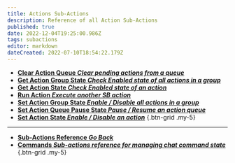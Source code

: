 ```yaml
---
title: Actions Sub-Actions
description: Reference of all Action Sub-Actions
published: true
date: 2022-12-04T19:25:00.986Z
tags: subactions
editor: markdown
dateCreated: 2022-07-10T18:54:22.179Z
---
```


- [**Clear Action Queue *Clear pending actions from a queue***](/Sub-Actions/Actions/Clear-Action-Queue)
- [**Get Action Group State  *Check Enabled state of all actions in a group***](/Sub-Actions/Actions/action-group-state)
- [**Get Action State *Check Enabled state of an action***](/en/Sub-Actions/Actions/Get-Action-State)
- [**Run Action *Execute another SB action***](/Sub-Actions/Actions/Do-Action)
- [**Set Action Group State  *Enable / Disable all actions in a group***](/Sub-Actions/Actions/action-group-state)
- [**Set Action Queue Pause State *Pause / Resume an action queue***](/en/Sub-Actions/Actions/Set-Action-Queue-Pause-State)
- [**Set Action State *Enable / Disable an action***](/Sub-Actions/Actions/action-state)
{.btn-grid .my-5}

---

- [<i class="mdi mdi-chevron-left"></i>**Sub-Actions Reference *Go Back***](/Sub-Actions)
- [<i class="mdi mdi-comment-alert primary--text"></i> **Commands *Sub-actions reference for managing chat command state***](/Sub-Actions/Commands)
{.btn-grid .my-5}